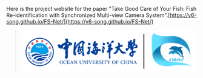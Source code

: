 Here is the project website for the paper "Take Good Care of Your Fish: Fish Re-identification with Synchronized Multi-view Camera System".[https://v6-song.github.io/FS-Net/](https://v6-song.github.io/FS-Net/)
> ![Alt text](/images/lablogo.png)
